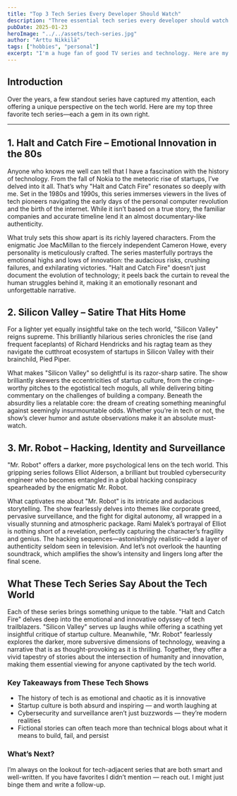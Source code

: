 ```yaml
---
title: "Top 3 Tech Series Every Developer Should Watch"
description: "Three essential tech series every developer should watch — drama, satire, and suspense from Halt and Catch Fire to Mr. Robot."
pubDate: 2025-01-23
heroImage: "../../assets/tech-series.jpg"
author: "Arttu Nikkilä"
tags: ["hobbies", "personal"]
excerpt: "I'm a huge fan of good TV series and technology. Here are my top 3 essential tech series every developer should watch — drama, satire, and suspense from Halt and Catch Fire to Mr. Robot."
---
```


## Introduction

Over the years, a few standout series have captured my attention, each offering a unique perspective on the tech world. Here are my top three favorite tech series—each a gem in its own right.

---

## 1. Halt and Catch Fire – Emotional Innovation in the 80s

Anyone who knows me well can tell that I have a fascination with the history of technology. From the fall of Nokia to the meteoric rise of startups, I’ve delved into it all. That’s why "Halt and Catch Fire" resonates so deeply with me. Set in the 1980s and 1990s, this series immerses viewers in the lives of tech pioneers navigating the early days of the personal computer revolution and the birth of the internet. While it isn’t based on a true story, the familiar companies and accurate timeline lend it an almost documentary-like authenticity.

What truly sets this show apart is its richly layered characters. From the enigmatic Joe MacMillan to the fiercely independent Cameron Howe, every personality is meticulously crafted. The series masterfully portrays the emotional highs and lows of innovation: the audacious risks, crushing failures, and exhilarating victories. "Halt and Catch Fire" doesn’t just document the evolution of technology; it peels back the curtain to reveal the human struggles behind it, making it an emotionally resonant and unforgettable narrative.

## 2. Silicon Valley – Satire That Hits Home

For a lighter yet equally insightful take on the tech world, "Silicon Valley" reigns supreme. This brilliantly hilarious series chronicles the rise (and frequent faceplants) of Richard Hendricks and his ragtag team as they navigate the cutthroat ecosystem of startups in Silicon Valley with their brainchild, Pied Piper.

What makes "Silicon Valley" so delightful is its razor-sharp satire. The show brilliantly skewers the eccentricities of startup culture, from the cringe-worthy pitches to the egotistical tech moguls, all while delivering biting commentary on the challenges of building a company. Beneath the absurdity lies a relatable core: the dream of creating something meaningful against seemingly insurmountable odds. Whether you’re in tech or not, the show’s clever humor and astute observations make it an absolute must-watch.

## 3. Mr. Robot – Hacking, Identity and Surveillance

"Mr. Robot" offers a darker, more psychological lens on the tech world. This gripping series follows Elliot Alderson, a brilliant but troubled cybersecurity engineer who becomes entangled in a global hacking conspiracy spearheaded by the enigmatic Mr. Robot.

What captivates me about "Mr. Robot" is its intricate and audacious storytelling. The show fearlessly delves into themes like corporate greed, pervasive surveillance, and the fight for digital autonomy, all wrapped in a visually stunning and atmospheric package. Rami Malek’s portrayal of Elliot is nothing short of a revelation, perfectly capturing the character’s fragility and genius. The hacking sequences—astonishingly realistic—add a layer of authenticity seldom seen in television. And let’s not overlook the haunting soundtrack, which amplifies the show’s intensity and lingers long after the final scene.

## What These Tech Series Say About the Tech World

Each of these series brings something unique to the table. "Halt and Catch Fire" delves deep into the emotional and innovative odyssey of tech trailblazers. "Silicon Valley" serves up laughs while offering a scathing yet insightful critique of startup culture. Meanwhile, "Mr. Robot" fearlessly explores the darker, more subversive dimensions of technology, weaving a narrative that is as thought-provoking as it is thrilling. Together, they offer a vivid tapestry of stories about the intersection of humanity and innovation, making them essential viewing for anyone captivated by the tech world.

### Key Takeaways from These Tech Shows

- The history of tech is as emotional and chaotic as it is innovative
- Startup culture is both absurd and inspiring — and worth laughing at
- Cybersecurity and surveillance aren’t just buzzwords — they’re modern realities
- Fictional stories can often teach more than technical blogs about what it means to build, fail, and persist

### What’s Next?

I’m always on the lookout for tech-adjacent series that are both smart and well-written. If you have favorites I didn’t mention — reach out. I might just binge them and write a follow-up.
